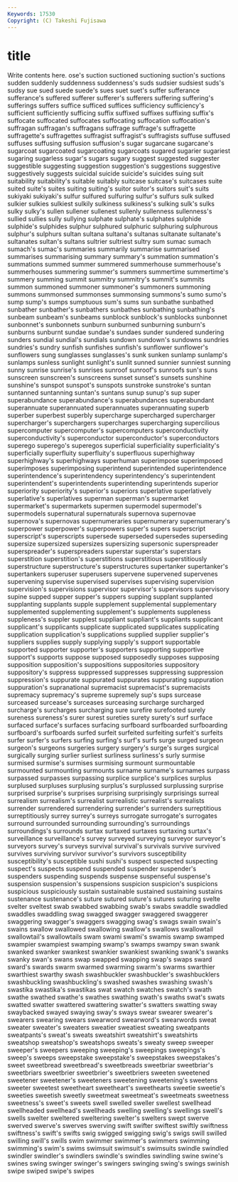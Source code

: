 ```yaml
---
Keywords: 17530 
Copyright: (C) Takeshi Fujisawa
---
```


# title

Write contents here.
ose's suction suctioned suctioning suction's suctions sudden suddenly
suddenness suddenness's suds sudsier sudsiest suds's sudsy sue sued suede
suede's sues suet suet's suffer sufferance sufferance's suffered sufferer sufferer's
sufferers suffering suffering's sufferings suffers suffice sufficed suffices sufficiency sufficiency's
sufficient sufficiently sufficing suffix suffixed suffixes suffixing suffix's suffocate suffocated
suffocates suffocating suffocation suffocation's suffragan suffragan's suffragans suffrage suffrage's suffragette
suffragette's suffragettes suffragist suffragist's suffragists suffuse suffused suffuses suffusing suffusion
suffusion's sugar sugarcane sugarcane's sugarcoat sugarcoated sugarcoating sugarcoats sugared sugarier
sugariest sugaring sugarless sugar's sugars sugary suggest suggested suggester suggestible
suggesting suggestion suggestion's suggestions suggestive suggestively suggests suicidal suicide suicide's
suicides suing suit suitability suitability's suitable suitably suitcase suitcase's suitcases
suite suited suite's suites suiting suiting's suitor suitor's suitors suit's
suits sukiyaki sukiyaki's sulfur sulfured sulfuring sulfur's sulfurs sulk sulked
sulkier sulkies sulkiest sulkily sulkiness sulkiness's sulking sulk's sulks sulky
sulky's sullen sullener sullenest sullenly sullenness sullenness's sullied sullies sully
sullying sulphate sulphate's sulphates sulphide sulphide's sulphides sulphur sulphured sulphuric
sulphuring sulphurous sulphur's sulphurs sultan sultana sultana's sultanas sultanate sultanate's
sultanates sultan's sultans sultrier sultriest sultry sum sumac sumach sumach's
sumac's summaries summarily summarise summarised summarises summarising summary summary's summation
summation's summations summed summer summered summerhouse summerhouse's summerhouses summering summer's
summers summertime summertime's summery summing summit summitry summitry's summit's summits
summon summoned summoner summoner's summoners summoning summons summonsed summonses summonsing
summons's sumo sumo's sump sump's sumps sumptuous sum's sums sun
sunbathe sunbathed sunbather sunbather's sunbathers sunbathes sunbathing sunbathing's sunbeam sunbeam's
sunbeams sunblock sunblock's sunblocks sunbonnet sunbonnet's sunbonnets sunburn sunburned sunburning
sunburn's sunburns sunburnt sundae sundae's sundaes sunder sundered sundering sunders
sundial sundial's sundials sundown sundown's sundowns sundries sundries's sundry sunfish
sunfishes sunfish's sunflower sunflower's sunflowers sung sunglasses sunglasses's sunk sunken
sunlamp sunlamp's sunlamps sunless sunlight sunlight's sunlit sunned sunnier sunniest
sunning sunny sunrise sunrise's sunrises sunroof sunroof's sunroofs sun's suns
sunscreen sunscreen's sunscreens sunset sunset's sunsets sunshine sunshine's sunspot sunspot's
sunspots sunstroke sunstroke's suntan suntanned suntanning suntan's suntans sunup sunup's
sup super superabundance superabundance's superabundances superabundant superannuate superannuated superannuates superannuating
superb superber superbest superbly supercharge supercharged supercharger supercharger's superchargers supercharges
supercharging supercilious supercomputer supercomputer's supercomputers superconductivity superconductivity's superconductor superconductor's superconductors
superego superego's superegos superficial superficiality superficiality's superficially superfluity superfluity's superfluous
superhighway superhighway's superhighways superhuman superimpose superimposed superimposes superimposing superintend superintended
superintendence superintendence's superintendency superintendency's superintendent superintendent's superintendents superintending superintends superior
superiority superiority's superior's superiors superlative superlatively superlative's superlatives superman superman's
supermarket supermarket's supermarkets supermen supermodel supermodel's supermodels supernatural supernaturals supernova
supernovae supernova's supernovas supernumeraries supernumerary supernumerary's superpower superpower's superpowers super's
supers superscript superscript's superscripts supersede superseded supersedes superseding supersize supersized
supersizes supersizing supersonic superspreader superspreader's superspreaders superstar superstar's superstars superstition
superstition's superstitions superstitious superstitiously superstructure superstructure's superstructures supertanker supertanker's supertankers
superuser superusers supervene supervened supervenes supervening supervise supervised supervises supervising
supervision supervision's supervisions supervisor supervisor's supervisors supervisory supine supped supper
supper's suppers supping supplant supplanted supplanting supplants supple supplement supplemental
supplementary supplemented supplementing supplement's supplements suppleness suppleness's suppler supplest suppliant
suppliant's suppliants supplicant supplicant's supplicants supplicate supplicated supplicates supplicating supplication
supplication's supplications supplied supplier supplier's suppliers supplies supply supplying supply's
support supportable supported supporter supporter's supporters supporting supportive support's supports
suppose supposed supposedly supposes supposing supposition supposition's suppositions suppositories suppository
suppository's suppress suppressed suppresses suppressing suppression suppression's suppurate suppurated suppurates
suppurating suppuration suppuration's supranational supremacist supremacist's supremacists supremacy supremacy's supreme
supremely sup's sups surcease surceased surcease's surceases surceasing surcharge surcharged
surcharge's surcharges surcharging sure surefire surefooted surely sureness sureness's surer
surest sureties surety surety's surf surface surfaced surface's surfaces surfacing
surfboard surfboarded surfboarding surfboard's surfboards surfed surfeit surfeited surfeiting surfeit's
surfeits surfer surfer's surfers surfing surfing's surf's surfs surge surged
surgeon surgeon's surgeons surgeries surgery surgery's surge's surges surgical surgically
surging surlier surliest surliness surliness's surly surmise surmised surmise's surmises
surmising surmount surmountable surmounted surmounting surmounts surname surname's surnames surpass
surpassed surpasses surpassing surplice surplice's surplices surplus surplused surpluses surplusing
surplus's surplussed surplussing surprise surprised surprise's surprises surprising surprisingly surprisings
surreal surrealism surrealism's surrealist surrealistic surrealist's surrealists surrender surrendered surrendering
surrender's surrenders surreptitious surreptitiously surrey surrey's surreys surrogate surrogate's surrogates
surround surrounded surrounding surrounding's surroundings surroundings's surrounds surtax surtaxed surtaxes
surtaxing surtax's surveillance surveillance's survey surveyed surveying surveyor surveyor's surveyors
survey's surveys survival survival's survivals survive survived survives surviving survivor
survivor's survivors susceptibility susceptibility's susceptible sushi sushi's suspect suspected suspecting
suspect's suspects suspend suspended suspender suspender's suspenders suspending suspends suspense
suspenseful suspense's suspension suspension's suspensions suspicion suspicion's suspicions suspicious suspiciously
sustain sustainable sustained sustaining sustains sustenance sustenance's suture sutured suture's
sutures suturing svelte svelter sveltest swab swabbed swabbing swab's swabs
swaddle swaddled swaddles swaddling swag swagged swagger swaggered swaggerer swaggering
swagger's swaggers swagging swag's swags swain swain's swains swallow swallowed
swallowing swallow's swallows swallowtail swallowtail's swallowtails swam swami swami's swamis
swamp swamped swampier swampiest swamping swamp's swamps swampy swan swank
swanked swanker swankest swankier swankiest swanking swank's swanks swanky swan's
swans swap swapped swapping swap's swaps sward sward's swards swarm
swarmed swarming swarm's swarms swarthier swarthiest swarthy swash swashbuckler swashbuckler's
swashbucklers swashbuckling swashbuckling's swashed swashes swashing swash's swastika swastika's swastikas
swat swatch swatches swatch's swath swathe swathed swathe's swathes swathing
swath's swaths swat's swats swatted swatter swattered swattering swatter's swatters
swatting sway swaybacked swayed swaying sway's sways swear swearer swearer's
swearers swearing swears swearword swearword's swearwords sweat sweater sweater's sweaters
sweatier sweatiest sweating sweatpants sweatpants's sweat's sweats sweatshirt sweatshirt's sweatshirts
sweatshop sweatshop's sweatshops sweats's sweaty sweep sweeper sweeper's sweepers sweeping
sweeping's sweepings sweepings's sweep's sweeps sweepstake sweepstake's sweepstakes sweepstakes's sweet
sweetbread sweetbread's sweetbreads sweetbriar sweetbriar's sweetbriars sweetbrier sweetbrier's sweetbriers sweeten
sweetened sweetener sweetener's sweeteners sweetening sweetening's sweetens sweeter sweetest sweetheart
sweetheart's sweethearts sweetie sweetie's sweeties sweetish sweetly sweetmeat sweetmeat's sweetmeats
sweetness sweetness's sweet's sweets swell swelled sweller swellest swellhead swellheaded
swellhead's swellheads swelling swelling's swellings swell's swells swelter sweltered sweltering
swelter's swelters swept swerve swerved swerve's swerves swerving swift swifter
swiftest swiftly swiftness swiftness's swift's swifts swig swigged swigging swig's
swigs swill swilled swilling swill's swills swim swimmer swimmer's swimmers
swimming swimming's swim's swims swimsuit swimsuit's swimsuits swindle swindled swindler
swindler's swindlers swindle's swindles swindling swine swine's swines swing swinger
swinger's swingers swinging swing's swings swinish swipe swiped swipe's swipes
